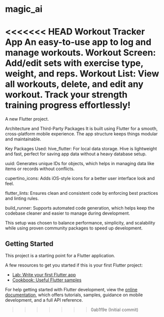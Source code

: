 # magic_ai
<<<<<<< HEAD
Workout Tracker App  An easy-to-use app to log and manage workouts.  Workout Screen: Add/edit sets with exercise type, weight, and reps.  Workout List: View all workouts, delete, and edit any workout.  Track your strength training progress effortlessly!
=======

A new Flutter project.

Architecture and Third-Party Packages
It is built using Flutter for a smooth, cross-platform mobile experience. The app structure keeps things modular and maintainable.

Key Packages Used:
hive_flutter: For local data storage. Hive is lightweight and fast, perfect for saving app data without a heavy database setup.

uuid: Generates unique IDs for objects, which helps in managing data like items or records without conflicts.

cupertino_icons: Adds iOS-style icons for a better user interface look and feel.

flutter_lints: Ensures clean and consistent code by enforcing best practices and linting rules.

build_runner: Supports automated code generation, which helps keep the codebase cleaner and easier to manage during development.

This setup was chosen to balance performance, simplicity, and scalability while using proven community packages to speed up development.

## Getting Started

This project is a starting point for a Flutter application.

A few resources to get you started if this is your first Flutter project:

- [Lab: Write your first Flutter app](https://docs.flutter.dev/get-started/codelab)
- [Cookbook: Useful Flutter samples](https://docs.flutter.dev/cookbook)

For help getting started with Flutter development, view the
[online documentation](https://docs.flutter.dev/), which offers tutorials,
samples, guidance on mobile development, and a full API reference.
>>>>>>> 0ab1f9e (Initial commit)
